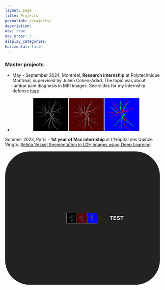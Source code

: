 ```yaml
---
layout: page
title: Projects
permalink: /projects/
description: 
nav: true
nav_order: 3
display_categories: 
horizontal: false
---
```


### Master projects
- May - September 2024, Montréal, <b>Research internship</b> at Polytechnique Montréal, supervised by Julien Cohen-Adad. The topic was about lumbar pain diagnosis in MRI images. See slides for my internship defense  <a href="/assets/pdf/internship-defense.pdf"> here </a>

- <div style="text-align: center;"> <img title="result" alt="Alt text" src="/assets/img/vessel-seg-final.png" width="350" height="110"> </div>  
Summer 2023, Paris - <b>1st year of Msc internship</b> at L'Hôpital des Quinze Vingts. <a href="/projects/retina-vessel-seg/" > Retina Vessel Segmentation in LDH images using Deep Learning </a> 

<div style="display: flex; align-items: center; background-color: #222; padding: 200px; border-radius: 80px; color: #ddd;">
  <!-- Image on the left -->
  <img src="/assets/img/vessel-seg-final.png" alt="" style="width: 100px; margin-right:40px;">
  <!-- Text on the right -->
  <div>
    <strong style="font-size: 18px;">TEST</strong><br>
  </div>
</div>
